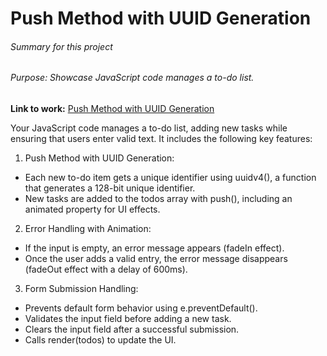 # Push Method with UUID Generation

###### Summary for this project 
###### Purpose: Showcase JavaScript code manages a to-do list.

**Link to work:** [Push Method with UUID Generation](https://arduino731.github.io/JavaScript-Algorithms-and-Data-Structures/5project/)

Your JavaScript code manages a to-do list, adding new tasks while ensuring that users enter valid text. It includes the following key features:

1. Push Method with UUID Generation:

+ Each new to-do item gets a unique identifier using uuidv4(), a function that generates a 128-bit unique identifier.
+ New tasks are added to the todos array with push(), including an animated property for UI effects.

2. Error Handling with Animation:

+ If the input is empty, an error message appears (fadeIn effect).
+ Once the user adds a valid entry, the error message disappears (fadeOut effect with a delay of 600ms).

3. Form Submission Handling:

+ Prevents default form behavior using e.preventDefault().
+ Validates the input field before adding a new task.
+ Clears the input field after a successful submission.
+ Calls render(todos) to update the UI.